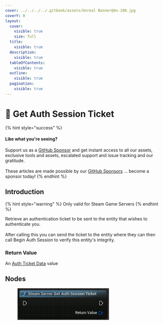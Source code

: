 ```yaml
---
cover: ../../../../.gitbook/assets/Unreal Banner@4x-100.jpg
coverY: 0
layout:
  cover:
    visible: true
    size: full
  title:
    visible: true
  description:
    visible: true
  tableOfContents:
    visible: true
  outline:
    visible: true
  pagination:
    visible: true
---
```


# 🔵 Get Auth Session Ticket

{% hint style="success" %}
#### Like what you're seeing?

Support us as a [GitHub Sponsor](../../../../become-a-sponsor/) and get instant access to all our assets, exclusive tools and assets, escalated support and issue tracking and our gratitude.\
\
These articles are made possible by our [GitHub Sponsors](../../../../become-a-sponsor/) ... become a sponsor today!
{% endhint %}

## Introduction

{% hint style="warning" %}
Only valid for Steam Game Servers
{% endhint %}

Retrieve an authentication ticket to be sent to the entity that wishes to authenticate you.\
\
After calling this you can send the ticket to the entity where they can then call Begin Auth Session to verify this entity's integrity.

### Return Value

An [Auth Ticket Data](../types/auth-ticket-data.md) value

## Nodes

<figure><img src="../../../../.gitbook/assets/image.png" alt=""><figcaption></figcaption></figure>
